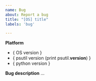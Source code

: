 ```yaml
---
name: Bug
about: Report a bug
title: "[OS] title"
labels: 'bug'

---
```

**Platform**
* { OS version }
* { psutil version (print psutil.__version__) }
* { python version }


**Bug description**
...
